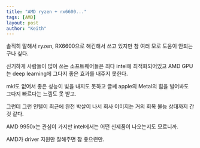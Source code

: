 ```yaml
---
title: "AMD ryzen + rx6600..."
tags: [AMD]
layout: post
author: "Keith"
---
```


솔직히 말해서 ryzen, RX6600으로 해킨해서 쓰고 있지만 참 여러 모로 도움이 안되는구나 싶다.

신기하게 사람들이 많이 쓰는 소프트웨어들은 죄다 intel에 최적화되어있고 AMD GPU는 deep learning에 그다지 좋은 효과를 내주지 못한다.

mkl도 없어서 좋은 성능이 빛을 내지도 못하고 글쎄 apple의 Metal의 힘을 빌어봐도 그다지 빠르다는 느낌도 못 받고.

그런데 그런 인텔이 최근에 완전 박살이 나서 회사 이미지는 거의 회복 불능 상태까지 간 것 같다.

AMD 9950x는 관심이 가지만 intel에서는 어떤 신제품이 나오는지도 모르니까.

AMD가 driver 지원만 잘해주면 참 좋으련만.

